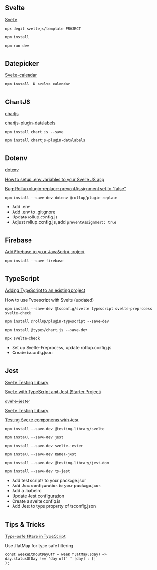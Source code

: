## Svelte

[Svelte](https://svelte.dev/)

```
npx degit sveltejs/template PROJECT

npm install

npm run dev
```

#

## Datepicker

[Svelte-calendar](https://github.com/6eDesign/svelte-calendar)

```
npm install -D svelte-calendar
```

#

## ChartJS

[chartjs](https://www.chartjs.org/docs/latest/getting-started/installation.html)

[chartjs-plugin-datalabels](https://www.npmjs.com/package/chartjs-plugin-datalabels)

```
npm install chart.js --save

npm install chartjs-plugin-datalabels
```

#

## Dotenv

[dotenv](https://www.npmjs.com/package/dotenv)

[How to setup .env variables to your Svelte JS app](https://medium.com/dev-cafe/how-to-setup-env-variables-to-your-svelte-js-app-c1579430f032)

[Bug: Rollup plugin-replace: preventAssignment set to "false"](https://github.com/sveltejs/sapper-template/issues/302)

```
npm install --save-dev dotenv @rollup/plugin-replace
```

- Add .env
- Add .env to .gitignore
- Update rollup.config.js
- Adjust rollup.config.js, add `preventAssignment: true`

#

## Firebase

[Add Firebase to your JavaScript project](https://firebase.google.com/docs/web/setup)

```
npm install --save firebase
```

#

## TypeScript

[Adding TypeScript to an existing project](https://svelte.dev/blog/svelte-and-typescript)

[How to use Typescript with Svelte (updated)](https://codechips.me/how-to-use-typescript-with-svelte/)

```
npm install --save-dev @tsconfig/svelte typescript svelte-preprocess svelte-check

npm install @rollup/plugin-typescript --save-dev

npm install @types/chart.js --save-dev

npx svelte-check
```

- Set up Svelte-Preprocess, update rolllup.config.js
- Create tsconfig.json

#

## Jest

[Svelte Testing Library](https://testing-library.com/docs/svelte-testing-library/intro)

[Svelte with TypeScript and Jest (Starter Project)](https://daveceddia.com/svelte-typescript-jest/)

[svelte-jester](https://github.com/mihar-22/svelte-jester#typescript)

[Svelte Testing Library](https://github.com/testing-library/svelte-testing-library)

[Testing Svelte components with Jest ](https://dev.to/jpblancodb/testing-svelte-components-with-jest-53h3)

```
npm install --save-dev @testing-library/svelte

npm install --save-dev jest

npm install --save-dev svelte-jester

npm install --save-dev babel-jest

npm install --save-dev @testing-library/jest-dom

npm install --save-dev ts-jest

```

- Add test scripts to your package.json
- Add Jest configuration to your package.json
- Add a .babelrc
- Update Jest configuration
- Create a svelte.config.js
- Add Jest to type property of tsconfig.json

#

## Tips & Tricks

[Type-safe filters in TypeScript](https://marcinbiernat.pl/2020/02/Type-safe-filters/)

Use .flatMap for type safe filtering

```
const weekWithoutDayOff = week.flatMap((day) =>
day.statusOfDay !== 'day off' ? [day] : []
);
```
